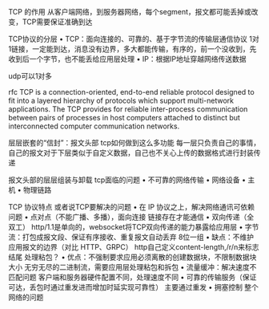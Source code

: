 TCP 的作用
从客户端网络，到服务器网络，每个segment，报文都可能丢掉或改变，TCP需要保证准确到达

TCP协议的分层
• TCP：面向连接的、可靠的、基于字节流的传输层通信协议   1对1链接，一定能到达，消息没有边界，多大都能传输，有序的，前一个没收到，先收到后一个字节，也不能丢给应用层处理
• IP：根据IP地址穿越网络传送数据

 udp可以1对多




rfc
TCP is a connection-oriented, end-to-end reliable protocol designed to
fit into a layered hierarchy of protocols which support multi-network
applications.  The TCP provides for reliable inter-process
communication between pairs of processes in host computers attached to
distinct but interconnected computer communication networks.


层层嵌套的“信封”：报文头部   tcp如何做到这么多功能
   每一层只负责自己的事情，自己的报文对于下层类似于自定义数据，自己也不关心上传的数据格式进行封装传递



报文头部的层层组装与卸载    tcp面临的问题
• 不可靠的网络传输
  • 网络设备
  • 主机
  • 物理链路


TCP 协议特点  或者说TCP要解决的问题
• 在 IP 协议之上，解决网络通讯可依赖问题
  • 点对点（不能广播、多播），面向连接    链接存在才能通信
  • 双向传递（全双工）  http/1.1是单向的，websocket将TCP双向传递的能力暴露给应用层
  • 字节流：打包成报文段、保证有序接收、重复报文自动丢弃   8位一组
     • 缺点：不维护应用报文的边界（对比 HTTP、GRPC）   http自己定义content-length,/r/n来标志结尾 处理粘包？
     • 优点：不强制要求应用必须离散的创建数据块，不限制数据块大小   无穷无尽的二进制流，需要应用层处理粘包和拆包
  • 流量缓冲：解决速度不匹配问题    客户端和服务器硬件配置不同，处理速度不同
  • 可靠的传输服务（保证可达，丢包时通过重发进而增加时延实现可靠性） 主要通过重发
  • 拥塞控制     整个网络的问题